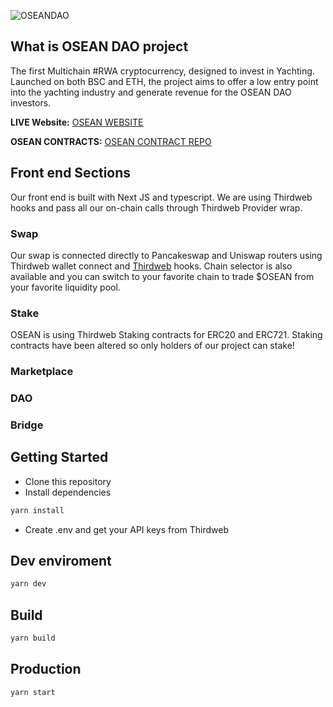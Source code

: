 ![OSEANDAO](https://osean.online/theme-assets/images/bannerBridge.jpg)

## What is OSEAN DAO project
The first Multichain #RWA cryptocurrency, designed to invest in Yachting.
Launched on both BSC and ETH, the project aims to offer a low entry point into the yachting industry and generate revenue for the OSEAN DAO investors.

**LIVE Website:** [OSEAN WEBSITE](https://dapp.osean.online/dex) 

**OSEAN CONTRACTS:** [OSEAN CONTRACT REPO](https://github.com/chrisTyacht/oseandao-dev)

## Front end Sections

Our front end is built with Next JS and typescript. We are using Thirdweb hooks and pass all our on-chain calls through Thirdweb Provider wrap. 

### Swap
Our swap is connected directly to Pancakeswap and Uniswap routers using Thirdweb wallet connect and [Thirdweb](https://thirdweb.com) hooks. Chain selector is also available and you can switch to your favorite chain to trade $OSEAN from your favorite liquidity pool.

### Stake
OSEAN is using Thirdweb Staking contracts for ERC20 and ERC721. Staking contracts have been altered so only holders of our project can stake!

### Marketplace
### DAO
### Bridge

## Getting Started

- Clone this repository
- Install dependencies

```bash
yarn install
```

- Create .env and get your API keys from Thirdweb

## Dev enviroment

```bash
yarn dev
```

## Build

```bash
yarn build
```

## Production

```bash
yarn start
```
